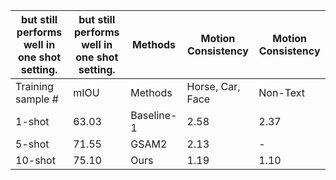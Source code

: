 | but still performs well in one shot setting. | but still performs well in one shot setting. | Methods | Motion Consistency | Motion Consistency |
| --- | --- | --- | --- | --- |
| Training sample # | mIOU | Methods | Horse, Car, Face | Non-Text |
| 1-shot | 63.03 | Baseline-1 | 2.58 | 2.37 |
| 5-shot | 71.55 | GSAM2 | 2.13 | - |
| 10-shot | 75.10 | Ours | 1.19 | 1.10 |
